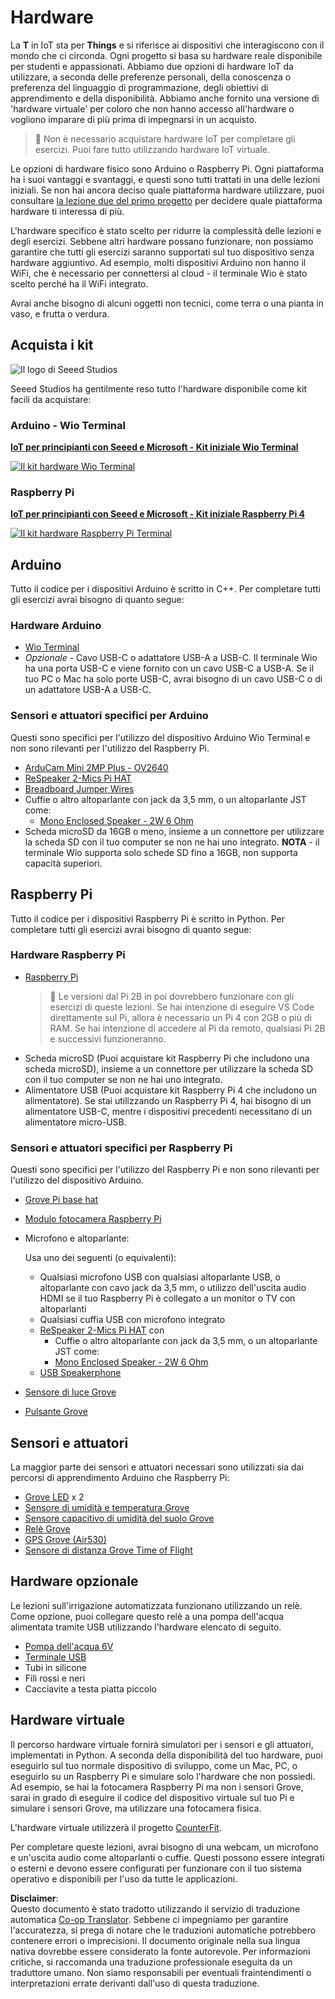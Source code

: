 <!--
CO_OP_TRANSLATOR_METADATA:
{
  "original_hash": "3dce18fab38adf93ff30b8c221b1eec5",
  "translation_date": "2025-08-25T16:18:16+00:00",
  "source_file": "hardware.md",
  "language_code": "it"
}
-->
# Hardware

La **T** in IoT sta per **Things** e si riferisce ai dispositivi che interagiscono con il mondo che ci circonda. Ogni progetto si basa su hardware reale disponibile per studenti e appassionati. Abbiamo due opzioni di hardware IoT da utilizzare, a seconda delle preferenze personali, della conoscenza o preferenza del linguaggio di programmazione, degli obiettivi di apprendimento e della disponibilità. Abbiamo anche fornito una versione di 'hardware virtuale' per coloro che non hanno accesso all'hardware o vogliono imparare di più prima di impegnarsi in un acquisto.

> 💁 Non è necessario acquistare hardware IoT per completare gli esercizi. Puoi fare tutto utilizzando hardware IoT virtuale.

Le opzioni di hardware fisico sono Arduino o Raspberry Pi. Ogni piattaforma ha i suoi vantaggi e svantaggi, e questi sono tutti trattati in una delle lezioni iniziali. Se non hai ancora deciso quale piattaforma hardware utilizzare, puoi consultare [la lezione due del primo progetto](./1-getting-started/lessons/2-deeper-dive/README.md) per decidere quale piattaforma hardware ti interessa di più.

L'hardware specifico è stato scelto per ridurre la complessità delle lezioni e degli esercizi. Sebbene altri hardware possano funzionare, non possiamo garantire che tutti gli esercizi saranno supportati sul tuo dispositivo senza hardware aggiuntivo. Ad esempio, molti dispositivi Arduino non hanno il WiFi, che è necessario per connettersi al cloud - il terminale Wio è stato scelto perché ha il WiFi integrato.

Avrai anche bisogno di alcuni oggetti non tecnici, come terra o una pianta in vaso, e frutta o verdura.

## Acquista i kit

![Il logo di Seeed Studios](../../translated_images/seeed-logo.74732b6b482b6e8e8bdcc06f0541fc92b1dabf5e3e8f37afb91e04393a8cb977.it.png)

Seeed Studios ha gentilmente reso tutto l'hardware disponibile come kit facili da acquistare:

### Arduino - Wio Terminal

**[IoT per principianti con Seeed e Microsoft - Kit iniziale Wio Terminal](https://www.seeedstudio.com/IoT-for-beginners-with-Seeed-and-Microsoft-Wio-Terminal-Starter-Kit-p-5006.html)**

[![Il kit hardware Wio Terminal](../../translated_images/wio-hardware-kit.4c70c48b85e4283a1d73e248d87d49587c0cd077eeb69cb3eca803166f63c9a5.it.png)](https://www.seeedstudio.com/IoT-for-beginners-with-Seeed-and-Microsoft-Wio-Terminal-Starter-Kit-p-5006.html)

### Raspberry Pi

**[IoT per principianti con Seeed e Microsoft - Kit iniziale Raspberry Pi 4](https://www.seeedstudio.com/IoT-for-beginners-with-Seeed-and-Microsoft-Raspberry-Pi-Starter-Kit-p-5004.html)**

[![Il kit hardware Raspberry Pi Terminal](../../translated_images/pi-hardware-kit.26dbadaedb7dd44c73b0131d5d68ea29472ed0a9744f90d5866c6d82f2d16380.it.png)](https://www.seeedstudio.com/IoT-for-beginners-with-Seeed-and-Microsoft-Raspberry-Pi-Starter-Kit-p-5004.html)

## Arduino

Tutto il codice per i dispositivi Arduino è scritto in C++. Per completare tutti gli esercizi avrai bisogno di quanto segue:

### Hardware Arduino

* [Wio Terminal](https://www.seeedstudio.com/Wio-Terminal-p-4509.html)
* *Opzionale* - Cavo USB-C o adattatore USB-A a USB-C. Il terminale Wio ha una porta USB-C e viene fornito con un cavo USB-C a USB-A. Se il tuo PC o Mac ha solo porte USB-C, avrai bisogno di un cavo USB-C o di un adattatore USB-A a USB-C.

### Sensori e attuatori specifici per Arduino

Questi sono specifici per l'utilizzo del dispositivo Arduino Wio Terminal e non sono rilevanti per l'utilizzo del Raspberry Pi.

* [ArduCam Mini 2MP Plus - OV2640](https://www.arducam.com/product/arducam-2mp-spi-camera-b0067-arduino/)
* [ReSpeaker 2-Mics Pi HAT](https://www.seeedstudio.com/ReSpeaker-2-Mics-Pi-HAT.html)
* [Breadboard Jumper Wires](https://www.seeedstudio.com/Breadboard-Jumper-Wire-Pack-241mm-200mm-160mm-117m-p-234.html)
* Cuffie o altro altoparlante con jack da 3,5 mm, o un altoparlante JST come:
  * [Mono Enclosed Speaker - 2W 6 Ohm](https://www.seeedstudio.com/Mono-Enclosed-Speaker-2W-6-Ohm-p-2832.html)
* Scheda microSD da 16GB o meno, insieme a un connettore per utilizzare la scheda SD con il tuo computer se non ne hai uno integrato. **NOTA** - il terminale Wio supporta solo schede SD fino a 16GB, non supporta capacità superiori.

## Raspberry Pi

Tutto il codice per i dispositivi Raspberry Pi è scritto in Python. Per completare tutti gli esercizi avrai bisogno di quanto segue:

### Hardware Raspberry Pi

* [Raspberry Pi](https://www.raspberrypi.org/products/raspberry-pi-4-model-b/)
  > 💁 Le versioni dal Pi 2B in poi dovrebbero funzionare con gli esercizi di queste lezioni. Se hai intenzione di eseguire VS Code direttamente sul Pi, allora è necessario un Pi 4 con 2GB o più di RAM. Se hai intenzione di accedere al Pi da remoto, qualsiasi Pi 2B e successivi funzioneranno.
* Scheda microSD (Puoi acquistare kit Raspberry Pi che includono una scheda microSD), insieme a un connettore per utilizzare la scheda SD con il tuo computer se non ne hai uno integrato.
* Alimentatore USB (Puoi acquistare kit Raspberry Pi 4 che includono un alimentatore). Se stai utilizzando un Raspberry Pi 4, hai bisogno di un alimentatore USB-C, mentre i dispositivi precedenti necessitano di un alimentatore micro-USB.

### Sensori e attuatori specifici per Raspberry Pi

Questi sono specifici per l'utilizzo del Raspberry Pi e non sono rilevanti per l'utilizzo del dispositivo Arduino.

* [Grove Pi base hat](https://www.seeedstudio.com/Grove-Base-Hat-for-Raspberry-Pi.html)
* [Modulo fotocamera Raspberry Pi](https://www.raspberrypi.org/products/camera-module-v2/)
* Microfono e altoparlante:

  Usa uno dei seguenti (o equivalenti):
  * Qualsiasi microfono USB con qualsiasi altoparlante USB, o altoparlante con cavo jack da 3,5 mm, o utilizzo dell'uscita audio HDMI se il tuo Raspberry Pi è collegato a un monitor o TV con altoparlanti
  * Qualsiasi cuffia USB con microfono integrato
  * [ReSpeaker 2-Mics Pi HAT](https://www.seeedstudio.com/ReSpeaker-2-Mics-Pi-HAT.html) con
    * Cuffie o altro altoparlante con jack da 3,5 mm, o un altoparlante JST come:
    * [Mono Enclosed Speaker - 2W 6 Ohm](https://www.seeedstudio.com/Mono-Enclosed-Speaker-2W-6-Ohm-p-2832.html)
  * [USB Speakerphone](https://www.amazon.com/USB-Speakerphone-Conference-Business-Microphones/dp/B07Q3D7F8S/ref=sr_1_1?dchild=1&keywords=m0&qid=1614647389&sr=8-1)
* [Sensore di luce Grove](https://www.seeedstudio.com/Grove-Light-Sensor-v1-2-LS06-S-phototransistor.html)
* [Pulsante Grove](https://www.seeedstudio.com/Grove-Button.html)

## Sensori e attuatori

La maggior parte dei sensori e attuatori necessari sono utilizzati sia dai percorsi di apprendimento Arduino che Raspberry Pi:

* [Grove LED](https://www.seeedstudio.com/Grove-LED-Pack-p-4364.html) x 2
* [Sensore di umidità e temperatura Grove](https://www.seeedstudio.com/Grove-Temperature-Humidity-Sensor-DHT11.html)
* [Sensore capacitivo di umidità del suolo Grove](https://www.seeedstudio.com/Grove-Capacitive-Moisture-Sensor-Corrosion-Resistant.html)
* [Relè Grove](https://www.seeedstudio.com/Grove-Relay.html)
* [GPS Grove (Air530)](https://www.seeedstudio.com/Grove-GPS-Air530-p-4584.html)
* [Sensore di distanza Grove Time of Flight](https://www.seeedstudio.com/Grove-Time-of-Flight-Distance-Sensor-VL53L0X.html)

## Hardware opzionale

Le lezioni sull'irrigazione automatizzata funzionano utilizzando un relè. Come opzione, puoi collegare questo relè a una pompa dell'acqua alimentata tramite USB utilizzando l'hardware elencato di seguito.

* [Pompa dell'acqua 6V](https://www.seeedstudio.com/6V-Mini-Water-Pump-p-1945.html)
* [Terminale USB](https://www.adafruit.com/product/3628)
* Tubi in silicone
* Fili rossi e neri
* Cacciavite a testa piatta piccolo

## Hardware virtuale

Il percorso hardware virtuale fornirà simulatori per i sensori e gli attuatori, implementati in Python. A seconda della disponibilità del tuo hardware, puoi eseguirlo sul tuo normale dispositivo di sviluppo, come un Mac, PC, o eseguirlo su un Raspberry Pi e simulare solo l'hardware che non possiedi. Ad esempio, se hai la fotocamera Raspberry Pi ma non i sensori Grove, sarai in grado di eseguire il codice del dispositivo virtuale sul tuo Pi e simulare i sensori Grove, ma utilizzare una fotocamera fisica.

L'hardware virtuale utilizzerà il progetto [CounterFit](https://github.com/CounterFit-IoT/CounterFit).

Per completare queste lezioni, avrai bisogno di una webcam, un microfono e un'uscita audio come altoparlanti o cuffie. Questi possono essere integrati o esterni e devono essere configurati per funzionare con il tuo sistema operativo e disponibili per l'uso da tutte le applicazioni.

**Disclaimer**:  
Questo documento è stato tradotto utilizzando il servizio di traduzione automatica [Co-op Translator](https://github.com/Azure/co-op-translator). Sebbene ci impegniamo per garantire l'accuratezza, si prega di notare che le traduzioni automatiche potrebbero contenere errori o imprecisioni. Il documento originale nella sua lingua nativa dovrebbe essere considerato la fonte autorevole. Per informazioni critiche, si raccomanda una traduzione professionale eseguita da un traduttore umano. Non siamo responsabili per eventuali fraintendimenti o interpretazioni errate derivanti dall'uso di questa traduzione.